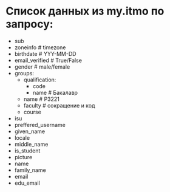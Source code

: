# Список данных из my.itmo по запросу:

- sub
- zoneinfo # timezone
- birthdate # YYY-MM-DD
- email_verified # True/False
- gender # male/female
- groups:
  - qualification:
    - code 
    - name # Бакалавр
  - name # P3221
  - faculty # сокращение и код
  - course
- isu
- preffered_username
- given_name
- locale
- middle_name
- is_student
- picture
- name
- family_name
- email
- edu_email